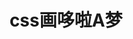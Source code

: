---
layout: result
title: css画哆啦A梦
keywords:	 "css画哆啦A梦"
description: "css画哆啦A梦"
referrer: "/2013/03/10/webkit-browser/"
hash: "qdrED"
height: 553
---